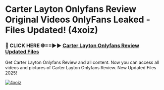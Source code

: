 # Carter Layton Onlyfans Review Original Videos 0nlyFans Leaked - Files Updated! (4xoiz)

<h3>🔴 CLICK HERE 🌐==►► <a href="https://tinyurl.com/ms9xzufz" rel="nofollow">Carter Layton Onlyfans Review Updated Files</a></h3>

Get Carter Layton Onlyfans Review and all content. Now you can access all videos and pictures of Carter Layton Onlyfans Review. New Updated Files 2025!

[![4xoiz](https://i.imgur.com/ppqm5kG.gif)](https://tinyurl.com/ms9xzufz)
